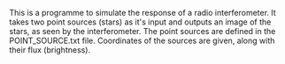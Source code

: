 This is a programme to simulate the response of a radio interferometer. It takes two point 
sources (stars) as it's input and outputs an image of the stars, as seen by the interferometer. 
The point sources are defined in the POINT_SOURCE.txt file. 
Coordinates of the sources are given, along with their flux (brightness).
